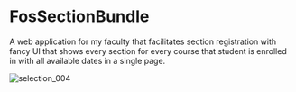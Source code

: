FosSectionBundle
================

A web application for my faculty that facilitates section registration  with fancy UI that shows every section for every course that student  is enrolled in with all available dates in a single page.

![selection_004](https://cloud.githubusercontent.com/assets/9097064/16521030/597d92a8-3f94-11e6-8179-304005674b82.png)
